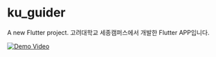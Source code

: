 # ku_guider

A new Flutter project.
고려대학교 세종캠퍼스에서 개발한 Flutter APP입니다.

[![Demo Video](https://img.youtube.com/vi/YgPFp3gZ2mo/0.jpg)](https://www.youtube.com/watch?v=YgPFp3gZ2mo&list=PLSVTDKPoVTAL8_sSf79vTE71pKdUAD7LF&index=1)
